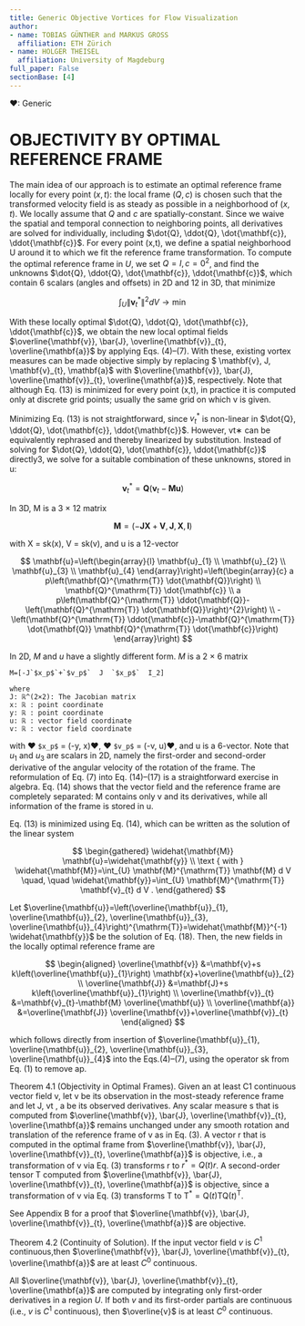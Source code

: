 ```yaml
---
title: Generic Objective Vortices for Flow Visualization
author:
- name: TOBIAS GÜNTHER and MARKUS GROSS
  affiliation: ETH Zürich
- name: HOLGER THEISEL
  affiliation: University of Magdeburg
full_paper: False
sectionBase: [4]
---
```

❤: Generic
# OBJECTIVITY BY OPTIMAL REFERENCE FRAME
 
The main idea of our approach is to estimate an optimal reference frame locally for every point $(x, t)$: the local frame $(Q, c)$ is chosen such that the transformed velocity field is as steady as possible in a neighborhood of $(x,t)$. We locally assume that $Q$ and $c$ are spatially-constant. Since we waive the spatial and temporal connection to neighboring points, all derivatives are solved for individually, including $\dot{Q}, \ddot{Q}, \dot{\mathbf{c}}, \ddot{\mathbf{c}}$. For every point (x,t), we define a spatial neighborhood U around it to which we fit the reference frame transformation. To compute the optimal reference frame in $U$, we set $Q = I, c = 0^2$, and find the unknowns $\dot{Q}, \ddot{Q}, \dot{\mathbf{c}}, \ddot{\mathbf{c}}$, which contain 6 scalars (angles and offsets) in 2D and 12 in 3D, that minimize

$$
\int_{U}\left\|\mathbf{v}_{t}^{*}\right\|^{2} d V \rightarrow \min
$$

With these locally optimal $\dot{Q}, \ddot{Q}, \dot{\mathbf{c}}, \ddot{\mathbf{c}}$, we obtain the new local optimal fields $\overline{\mathbf{v}}, \bar{J}, \overline{\mathbf{v}}_{t}, \overline{\mathbf{a}}$ by applying Eqs. (4)–(7). With these, existing vortex measures can be made objective simply by replacing $ \mathbf{v}, J, \mathbf{v}_{t}, \mathbf{a}$ with $\overline{\mathbf{v}}, \bar{J}, \overline{\mathbf{v}}_{t}, \overline{\mathbf{a}}$, respectively. Note that although Eq. (13) is minimized for every point (x,t), in practice it is computed only at discrete grid points; usually the same grid on which v is given.

Minimizing Eq. (13) is not straightforward, since $v_t^*$ is non-linear in $\dot{Q}, \ddot{Q}, \dot{\mathbf{c}}, \ddot{\mathbf{c}}$. However, vt∗ can be equivalently rephrased and thereby linearized by substitution. Instead of solving for $\dot{Q}, \ddot{Q}, \dot{\mathbf{c}}, \ddot{\mathbf{c}}$ directly3, we solve for a suitable combination of these unknowns, stored in u:

$$
\mathbf{v}_{t}^{*}=\mathbf{Q}\left(\mathbf{v}_{t}-\mathbf{M} \mathbf{u}\right)
$$

In 3D, M is a 3 × 12 matrix

$$
\mathbf{M}=(-\mathbf{J} \mathbf{X}+\mathbf{V}, \mathbf{J}, \mathbf{X}, \mathbf{I})
$$

with X = sk(x), V = sk(v), and u is a 12-vector


$$
\mathbf{u}=\left(\begin{array}{l}
\mathbf{u}_{1} \\
\mathbf{u}_{2} \\
\mathbf{u}_{3} \\
\mathbf{u}_{4}
\end{array}\right)=\left(\begin{array}{c}
a p\left(\mathbf{Q}^{\mathrm{T}} \dot{\mathbf{Q}}\right) \\
\mathbf{Q}^{\mathrm{T}} \dot{\mathbf{c}} \\
a p\left(\mathbf{Q}^{\mathrm{T}} \ddot{\mathbf{Q}}-\left(\mathbf{Q}^{\mathrm{T}} \dot{\mathbf{Q}}\right)^{2}\right) \\
-\left(\mathbf{Q}^{\mathrm{T}} \ddot{\mathbf{c}}-\mathbf{Q}^{\mathrm{T}} \dot{\mathbf{Q}} \mathbf{Q}^{\mathrm{T}} \dot{\mathbf{c}}\right)
\end{array}\right)
$$



In 2D, $M$ and $u$ have a slightly different form. <span class='def:M'>$M$ is a 2 × 6 matrix</span>



``` iheartla
M=[-J`$x_p$`+`$v_p$`  J  `$x_p$`  I_2] 

where
J: ℝ^(2×2): The Jacobian matrix
x: ℝ : point coordinate
y: ℝ : point coordinate
u: ℝ : vector field coordinate
v: ℝ : vector field coordinate

```

with ❤ `$x_p$` = (-y, x)❤, ❤ `$v_p$` = (-v, u)❤, and u is a 6-vector. Note that $u_1$ and $u_3$ are scalars in 2D, namely the first-order and second-order derivative of the angular velocity of the rotation of the frame. The reformulation of Eq. (7) into Eq. (14)–(17) is a straightforward exercise in algebra. Eq. (14) shows that the vector field and the reference frame are completely separated: M contains only v and its derivatives, while all information of the frame is stored in u.


Eq. (13) is minimized using Eq. (14), which can be written as the solution of the linear system

$$
\begin{gathered}
\widehat{\mathbf{M}} \mathbf{u}=\widehat{\mathbf{y}} \\
\text { with } \widehat{\mathbf{M}}=\int_{U} \mathbf{M}^{\mathrm{T}} \mathbf{M} d V \quad, \quad \widehat{\mathbf{y}}=\int_{U} \mathbf{M}^{\mathrm{T}} \mathbf{v}_{t} d V .
\end{gathered}
$$


Let $\overline{\mathbf{u}}=\left(\overline{\mathbf{u}}_{1}, \overline{\mathbf{u}}_{2}, \overline{\mathbf{u}}_{3}, \overline{\mathbf{u}}_{4}\right)^{\mathrm{T}}=\widehat{\mathbf{M}}^{-1} \widehat{\mathbf{y}}$ be the solution of Eq. (18). Then, the new fields in the locally optimal reference frame are


$$
\begin{aligned}
\overline{\mathbf{v}} &=\mathbf{v}+s k\left(\overline{\mathbf{u}}_{1}\right) \mathbf{x}+\overline{\mathbf{u}}_{2} \\
\overline{\mathbf{J}} &=\mathbf{J}+s k\left(\overline{\mathbf{u}}_{1}\right) \\
\overline{\mathbf{v}}_{t} &=\mathbf{v}_{t}-\mathbf{M} \overline{\mathbf{u}} \\
\overline{\mathbf{a}} &=\overline{\mathbf{J}} \overline{\mathbf{v}}+\overline{\mathbf{v}}_{t}
\end{aligned}
$$




which follows directly from insertion of $\overline{\mathbf{u}}_{1}, \overline{\mathbf{u}}_{2}, \overline{\mathbf{u}}_{3}, \overline{\mathbf{u}}_{4}$ into the Eqs.(4)–(7), using the operator sk from Eq. (1) to remove ap.




Theorem 4.1 (Objectivity in Optimal Frames). Given an at least C1 continuous vector field v, let v be its observation in the most-steady reference frame and let J, vt , a be its observed derivatives. Any scalar measure s that is computed from $\overline{\mathbf{v}}, \bar{J}, \overline{\mathbf{v}}_{t}, \overline{\mathbf{a}}$ remains unchanged under any smooth rotation and translation of the reference frame of v as in Eq. (3). A vector r that is computed in the optimal frame from $\overline{\mathbf{v}}, \bar{J}, \overline{\mathbf{v}}_{t}, \overline{\mathbf{a}}$ is objective, i.e., a transformation of v via Eq. (3) transforms r to $r^* = Q(t)r$. A second-order tensor T computed from $\overline{\mathbf{v}}, \bar{J}, \overline{\mathbf{v}}_{t}, \overline{\mathbf{a}}$ is objective, since a transformation of v via Eq. (3) transforms T to $\mathrm{T}^{*}=\mathrm{Q}(t) \mathrm{TQ}(t)^{\mathrm{T}}$.



See Appendix B for a proof that $\overline{\mathbf{v}}, \bar{J}, \overline{\mathbf{v}}_{t}, \overline{\mathbf{a}}$ are objective. 

Theorem 4.2 (Continuity of Solution). If the input vector field $v$ is $C^1$ continuous,then $\overline{\mathbf{v}}, \bar{J}, \overline{\mathbf{v}}_{t}, \overline{\mathbf{a}}$ are at least $C^0$ continuous. 


All $\overline{\mathbf{v}}, \bar{J}, \overline{\mathbf{v}}_{t}, \overline{\mathbf{a}}$ are computed by integrating only first-order derivatives in a region $U$. If both $v$ and its first-order partials are continuous (i.e., $v$ is $C^1$ continuous), then $\overline{v}$ is at least $C^0$ continuous.


















